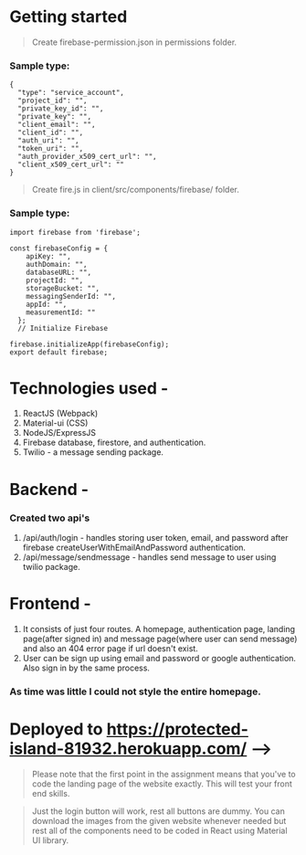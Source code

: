# Getting started
> Create firebase-permission.json in permissions folder.
### Sample type:
```
{
  "type": "service_account",
  "project_id": "",
  "private_key_id": "",
  "private_key": "",
  "client_email": "",
  "client_id": "",
  "auth_uri": "",
  "token_uri": "",
  "auth_provider_x509_cert_url": "",
  "client_x509_cert_url": ""
}
```
> Create fire.js in client/src/components/firebase/ folder.
### Sample type:
```
import firebase from 'firebase';

const firebaseConfig = {
    apiKey: "",
    authDomain: "",
    databaseURL: "",
    projectId: "",
    storageBucket: "",
    messagingSenderId: "",
    appId: "",
    measurementId: ""
  };
  // Initialize Firebase

firebase.initializeApp(firebaseConfig);
export default firebase;
```


# Technologies used -
1. ReactJS (Webpack)
1. Material-ui (CSS)
1. NodeJS/ExpressJS
1. Firebase database, firestore, and authentication.
1. Twilio - a message sending package.

# Backend -
### Created two api's
1. /api/auth/login - handles storing user token, email, and password after firebase createUserWithEmailAndPassword authentication.
1. /api/message/sendmessage - handles send message to user using twilio package.

# Frontend -
1. It consists of just four routes. A homepage, authentication page, landing page(after signed in) and message page(where user can send message) and also an 404 error page if url doesn't exist.
1. User can be sign up using email and password or google authentication. Also sign in by the same process.

### As time was little I could not style the entire homepage.

# Deployed to https://protected-island-81932.herokuapp.com/ -->


<!-- # Task

Congratulations on clearing round 1 of of internship selection process at WAMessages, a project under Closer Innovation Labs LLP.
This is the 2nd round of selection post which 5 candidates will be invited for a face to fcae interview over Google Meet with the Technical Lead and Product Manager working on this project. 
The aim of the assignment is to give you a small trailor of what you'll be working on if selected for the internship.
**The round 2 take home assignment details are as follows -**
1. A landing page and a login page using React and Material UI library similar to this website  -https://www.chargebee.com
1. In the landing page, make a login button, and after clicking on the button, a login page should open. The design for login page can be basic. The login page will have login through Gmail using Google OAuth and should work in firebase with a user created in NODE backend.
1. You’ll need to make a free account in Twilio to get access to for next task - https://www.twilio.com
1. A  button in nav bar which leads to a different page where user can type a message and send the message to the number which is registered in twilio sandbox. 
	a)	The number can be registered to Twlio SandBox using https://www.twilio.com/console/sms/whatsapp/senders
	b)	To send messages using NODE backend you can see this doc https://www.twilio.com/docs/whatsapp/api
1. Upload the code on your Github along with hosted project (You can use Netlify/heroku for hosting) and share the links of both- The code on GitHub and the hosted project, with us before 18th of November 11 59 pm.
Notes - Please write clean code with proper comments.
																																																
> You can find attached document to send whatstapp message to the registered user at https://www.twilio.com/docs/whatsapp/api

In case of any queries please mail us at support@wamessages.com

<!-- Typosource00100 -->

> Please note that the first point in the assignment means that you've to code the landing page of the website exactly. This will test your front end skills. 

> Just the login button will work, rest all buttons are dummy. You can download the images from the given website whenever needed but rest all of the components need to be coded in React using Material UI library.
